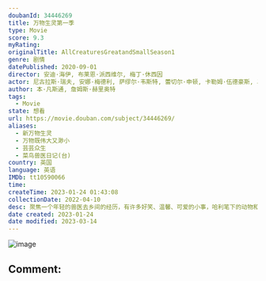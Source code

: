 ```yaml
---
doubanId: 34446269
title: 万物生灵第一季
type: Movie
score: 9.3
myRating: 
originalTitle: AllCreaturesGreatandSmallSeason1
genre: 剧情
datePublished: 2020-09-01
director: 安迪·海伊, 布莱恩·派西维尔, 梅丁·休西因
actor: 尼古拉斯·瑞夫, 安娜·梅德利, 萨缪尔·韦斯特, 蕾切尔·申顿, 卡勒姆·伍德豪斯, 马修·刘易斯, 黛安娜·里格, 亚历克西斯·普拉特, 奈杰尔·贝茨, 德里克, 伊莫金·克劳森, 加布里埃尔·奎格利, 德鲁·凯恩, 菲利普·加斯科因, 奈杰尔·哈弗斯, 梅拉尼·基尔伯恩, 苏珊·詹姆森, 肖恩·卡尔森, 麦米·麦考伊, 史蒂夫·杰克逊, 托尼·皮茨, 娜奥米·拉德克利夫, undefined, 史蒂文·布莱克利, 哈里特·斯莱特, 大卫·伍德, 莫莉·温纳德
author: 本·凡斯通, 詹姆斯·赫里奥特
tags:
  - Movie
state: 想看
url: https://movie.douban.com/subject/34446269/
aliases:
  - 新万物生灵
  - 万物既伟大又渺小
  - 芸芸众生
  - 菜鸟兽医日记(台)
country: 英国
language: 英语
IMDb: tt10590066
time: 
createTime: 2023-01-24 01:43:08
collectionDate: 2022-04-10
desc: 聚焦一个年轻的兽医去乡间的经历，有许多好笑、温馨、可爱的小事，哈利笔下的动物和人都充满灵性，给人春风拂面般的感触。1970年代曾被拍成多部影视作品。
date created: 2023-01-24
date modified: 2023-03-14
---
```


![image](p2618561000.jpg)

Comment:
---
